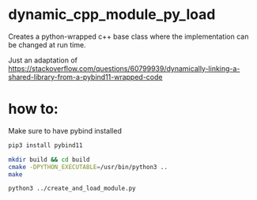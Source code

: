 # dynamic_cpp_module_py_load

Creates a python-wrapped c++ base class where the implementation can be changed at run time.

Just an adaptation of https://stackoverflow.com/questions/60799939/dynamically-linking-a-shared-library-from-a-pybind11-wrapped-code


# how to:

Make sure to have pybind installed

~~~sh
pip3 install pybind11
~~~

~~~sh
mkdir build && cd build
cmake -DPYTHON_EXECUTABLE=/usr/bin/python3 ..
make

python3 ../create_and_load_module.py
~~~

